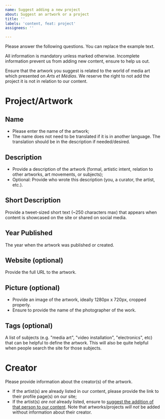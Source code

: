 ```yaml
---
name: Suggest adding a new project
about: Suggest an artwork or a project
title: ''
labels: 'content, feat: project'
assignees: ''

---
```


Please answer the following questions. You can replace the example text.

All information is mandatory unless marked otherwise. Incomplete information prevent us from adding new content, ensure to help us out.

Ensure that the artwork you suggest is related to the world of media art which presented on *Arts et Médias*. We reserve the right to not add the project it is not in relation to our content.


# Project/Artwork

## Name
- Please enter the name of the artwork;
- The name does not need to be translated if it is in another language. The translation should be in the description if needed/desired.

## Description
- Provide a description of the artwork (formal, artistic intent, relation to other artworks, art movements, or subjects);
- Optional: Provide who wrote this description (you, a curator, the artist, etc.).

## Short Description
Provide a tweet-sized short text (~250 characters max) that appears when content is showcased on the site or shared on social media.

## Year Published
The year when the artwork was published or created.

## Website (optional)
Provide the full URL to the artwork.

## Picture (optional)
- Provide an image of the artwork, ideally 1280px x 720px, cropped properly.
- Ensure to provide the name of the photographer of the work.

## Tags (optional)
A list of subjects (e.g. "media art", "video installation", "electronics", etc) that can be helpful to define the artwork. This will also be quite helpful when people search the site for those subjects.


# Creator

Please provide information about the creator(s) of the artwork.
- If the artist(s) are already listed in our content, please provide the link to their profile page(s) on our site;
- If the artist(s) *are not* already listed, ensure to [suggest the addition of that person to our content](https://github.com/jansensan/arts-et-medias/issues/new?labels=feat%3A+people&template=suggest-adding-a-new-person.md). Note that artworks/projects *will not* be added without information about their creator.
